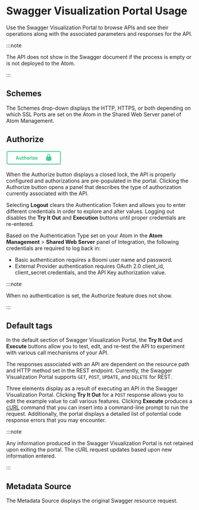 # Swagger Visualization Portal Usage 

<head>
  <meta name="guidename" content="API Management"/>
  <meta name="context" content="GUID-59904aca-5ddd-4e59-a801-a4bf62a47ecb"/>
</head>


Use the Swagger Visualization Portal to browse APIs and see their operations along with the associated parameters and responses for the API.

:::note 

The API does not show in the Swagger document if the process is empty or is not deployed to the Atom.

:::

## Schemes 

The Schemes drop-down displays the HTTP, HTTPS, or both depending on which SSL Ports are set on the Atom in the Shared Web Server panel of Atom Management.

## Authorize 

![Authorize button.](../Images/api-button-swagger-portal-authorize_f0cc6ec4-ab69-4b5a-83ac-7ff476807ffd.jpg)

When the Authorize button displays a closed lock, the API is properly configured and authorizations are pre-populated in the portal. Clicking the Authorize button opens a panel that describes the type of authorization currently associated with the API.

Selecting **Logout** clears the Authentication Token and allows you to enter different credentials in order to explore and alter values. Logging out disables the **Try It Out** and **Execution** buttons until proper credentials are re-entered.

Based on the Authentication Type set on your Atom in the **Atom Management** \> **Shared Web Server** panel of Integration, the following credentials are required to log back in:

-   Basic authentication requires a Boomi user name and password.
-   External Provider authentication requires OAuth 2.0 client\_id, client\_secret credentials, and the API Key authorization value.

:::note 

When no authentication is set, the Authorize feature does not show.

:::

## Default tags 

In the default section of Swagger Visualization Portal, the **Try It Out** and **Execute** buttons allow you to test, edit, and re-test the API to experiment with various call mechanisms of your API.

The responses associated with an API are dependent on the resource path and HTTP method set in the REST endpoint. Currently, the Swagger Visualization Portal supports `GET`, `POST`, `UPDATE`, and `DELETE` for REST.

Three elements display as a result of executing an API in the Swagger Visualization Portal. Clicking **Try It Out** for a `POST` response allows you to edit the example value to call various features. Clicking **Execute** produces a [cURL](https://curl.haxx.se/) command that you can insert into a command-line prompt to run the request. Additionally, the portal displays a detailed list of potential code response errors that you may encounter.

:::note 

Any information produced in the Swagger Visualization Portal is not retained upon exiting the portal. The cURL request updates based upon new information entered.

:::

## Metadata Source 
The Metadata Source displays the original Swagger resource request.